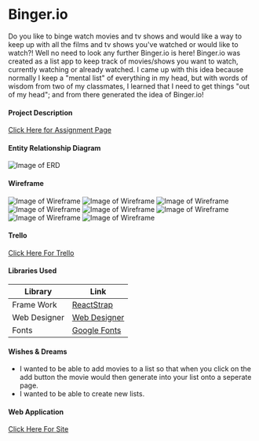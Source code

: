 # Binger.io

Do you like to binge watch movies and tv shows and would like a way to keep up with all the films and tv shows you've watched or would like to watch?! Well no need to look any further Binger.io is here! Binger.io was created as a list app to keep track of movies/shows you want to watch, currently watching or already watched. I came up with this idea because normally I keep a "mental list" of everything in my head, but with words of wisdom from two of my classmates, I learned that I need to get things "out of my head"; and from there generated the idea of Binger.io!

#### Project Description

[Click Here for Assignment Page](https://git.generalassemb.ly/atl-wdi/project-03-react)

 #### Entity Relationship Diagram
![Image of ERD](client/src/Images/ERD.png)

#### Wireframe

![Image of Wireframe](client/src/Images/WireFrame2.png)
![Image of Wireframe](client/src/Images/WireFrame3.png)
![Image of Wireframe](client/src/Images/WireFrame4.png)
![Image of Wireframe](client/src/Images/WireFrame5.png)
![Image of Wireframe](client/src/Images/WireFrame6.png)
![Image of Wireframe](client/src/Images/WireFrame7.png)
![Image of Wireframe](client/src/Images/WireFrame8.png)
![Image of Wireframe](client/src/Images/WireFrame9.png)

#### Trello
 [Click Here For Trello](https://trello.com/b/2gHIVhYz/bingerio)


#### Libraries Used
 | Library | Link |
| --- | --- |
| Frame Work | [ReactStrap](https://github.com/reactstrap/reactstrap) |
| Web Designer | [Web Designer](https://www.myfavouritemagazines.co.uk/design/web-designer-magazine-subscription/) |
| Fonts | [Google Fonts](https://fonts.google.com/) |

#### Wishes & Dreams

- I wanted to be able to add movies to a list so that when you click on the add button the movie would then generate into your list onto a seperate page. 
- I wanted to be able to create new lists. 

#### Web Application
[Click Here For Site](https://movie-binge.herokuapp.com/)

